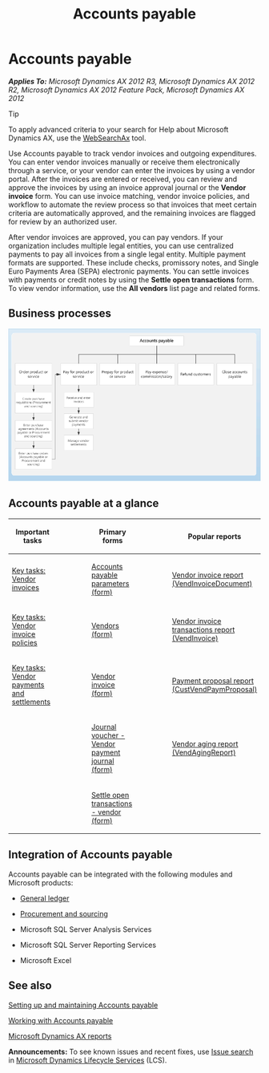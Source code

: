 ﻿---
title: Accounts payable
TOCTitle: Accounts payable
ms:assetid: ff16d575-b421-4ce7-aec6-c5b7e16c15d8
ms:mtpsurl: https://technet.microsoft.com/en-us/library/Hh227592(v=AX.60)
ms:contentKeyID: 36060130
ms.date: 04/18/2014
mtps_version: v=AX.60
f1_keywords:
- payments
- payment
- AP
- vendor invoice
- vendor invoices
- invoice matching
- centralized payments
- vendor portal
- Accounts payable
- Single Euro Payments Area
- SEPA
- approval journal
- invoice policies
---

# Accounts payable 


_**Applies To:** Microsoft Dynamics AX 2012 R3, Microsoft Dynamics AX 2012 R2, Microsoft Dynamics AX 2012 Feature Pack, Microsoft Dynamics AX 2012_


> [!TIP]
> <P>To apply advanced criteria to your search for Help about Microsoft Dynamics AX, use the <A href="http://go.microsoft.com/fwlink/?linkid=247587%26xver=ax060">WebSearchAx</A> tool.</P>



Use Accounts payable to track vendor invoices and outgoing expenditures. You can enter vendor invoices manually or receive them electronically through a service, or your vendor can enter the invoices by using a vendor portal. After the invoices are entered or received, you can review and approve the invoices by using an invoice approval journal or the **Vendor invoice** form. You can use invoice matching, vendor invoice policies, and workflow to automate the review process so that invoices that meet certain criteria are automatically approved, and the remaining invoices are flagged for review by an authorized user.

After vendor invoices are approved, you can pay vendors. If your organization includes multiple legal entities, you can use centralized payments to pay all invoices from a single legal entity. Multiple payment formats are supported. These include checks, promissory notes, and Single Euro Payments Area (SEPA) electronic payments. You can settle invoices with payments or credit notes by using the **Settle open transactions** form. To view vendor information, use the **All vendors** list page and related forms.

## Business processes

 ![Business process diagram for Accounts payable](images/Hh227592.AccountsPayableBusinessProcess1(AX.60).gif "Business process diagram for Accounts payable")

## Accounts payable at a glance

<table>
<colgroup>
<col style="width: 20%" />
<col style="width: 20%" />
<col style="width: 20%" />
<col style="width: 20%" />
<col style="width: 20%" />
</colgroup>
<thead>
<tr class="header">
<th><p>Important tasks</p></th>
<th><p></p></th>
<th><p>Primary forms</p></th>
<th><p></p></th>
<th><p>Popular reports</p></th>
</tr>
</thead>
<tbody>
<tr class="odd">
<td><p><a href="key-tasks-vendor-invoices.md">Key tasks: Vendor invoices</a></p></td>
<td><p></p></td>
<td><p><a href="https://technet.microsoft.com/en-us/library/aa596348(v=ax.60)">Accounts payable parameters (form)</a></p></td>
<td><p></p></td>
<td><p><a href="vendor-invoice-report-vendinvoicedocument.md">Vendor invoice report (VendInvoiceDocument)</a></p></td>
</tr>
<tr class="even">
<td><p><a href="key-tasks-vendor-invoice-policies.md">Key tasks: Vendor invoice policies</a></p></td>
<td><p></p></td>
<td><p><a href="https://technet.microsoft.com/en-us/library/aa592162(v=ax.60)">Vendors (form)</a></p></td>
<td><p></p></td>
<td><p><a href="vendor-invoice-transactions-report-vendinvoice.md">Vendor invoice transactions report (VendInvoice)</a></p></td>
</tr>
<tr class="odd">
<td><p><a href="key-tasks-vendor-payments-and-settlements.md">Key tasks: Vendor payments and settlements</a></p></td>
<td><p></p></td>
<td><p><a href="https://technet.microsoft.com/en-us/library/hh209644(v=ax.60)">Vendor invoice (form)</a></p></td>
<td><p></p></td>
<td><p><a href="payment-proposal-report-custvendpaymproposal.md">Payment proposal report (CustVendPaymProposal)</a></p></td>
</tr>
<tr class="even">
<td><p></p></td>
<td><p></p></td>
<td><p><a href="https://technet.microsoft.com/en-us/library/aa599011(v=ax.60)">Journal voucher - Vendor payment journal (form)</a></p></td>
<td><p></p></td>
<td><p><a href="vendor-aging-report-vendagingreport.md">Vendor aging report (VendAgingReport)</a></p></td>
</tr>
<tr class="odd">
<td><p></p></td>
<td><p></p></td>
<td><p><a href="https://technet.microsoft.com/en-us/library/aa619609(v=ax.60)">Settle open transactions - vendor (form)</a></p></td>
<td><p></p></td>
<td><p></p></td>
</tr>
</tbody>
</table>


## Integration of Accounts payable

Accounts payable can be integrated with the following modules and Microsoft products:

  - [General ledger](general-ledger.md)

  - [Procurement and sourcing](procurement-and-sourcing.md)

  - Microsoft SQL Server Analysis Services

  - Microsoft SQL Server Reporting Services

  - Microsoft Excel

## See also

[Setting up and maintaining Accounts payable](setting-up-and-maintaining-accounts-payable.md)

[Working with Accounts payable](working-with-accounts-payable.md)

[Microsoft Dynamics AX reports](microsoft-dynamics-ax-reports.md)

  
**Announcements:** To see known issues and recent fixes, use [Issue search](http://go.microsoft.com/fwlink/?linkid=389258) in [Microsoft Dynamics Lifecycle Services](http://go.microsoft.com/fwlink/?linkid=306505) (LCS).

